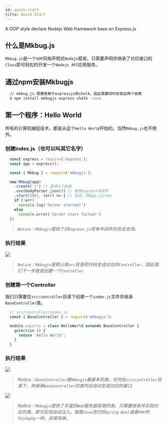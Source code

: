 ```yaml
---
id: quick-start
title: Quick Start
---
```

A OOP style declare Nodejs Web framework base on Express.js

## 什么是Mkbug.js
`Mkbug.js`是一个`OOP`风格声明式`Nodejs`框架。只需要声明并继承了对应接口的`Class`即可轻松的开发一个`Nodejs API`应用服务。

## 通过npm安装Mkbugjs
```sh
  // mkbug.js 需要依赖于expressjs和chalk。因此需要同时安装这两个依赖
  $ npm install mkbugjs express chalk -save
```

## 第一个程序：Hello World
所有的计算机编程技术，都是从这个`Hello World`开始的。当然`Mkbug.js`也不例外。
### 创建index.js（也可以叫其它名字）
```js
  const express = require('express');
  const app = express();

  const { Mkbug } = require('mkbugjs');

  new Mkbug(app)
    .create('/') // 请求url前缀
    .use(bodyParser.json()) // 使用express中间件
    .start(3001, (err) => { // 启动，同app.listen
    if (!err)
      console.log('Server started!')
    else
      console.error('Server start failed!')
  })
```
> *`Notice`：`Mkbugjs`提供了对`Express.js`现有中间件的完全支持。*
### 执行结果
![](/img/start1.png)

> *`Notice`：`Mkbugjs`是默认取`src`目录的代码生成对应的`Controller`，因此我们下一步就是创建一个`Controller`.*

### 创建第一个Controller
我们只需要在`src/controller`目录下创建一个`index.js`文件并继承`BaseController`类。
```js
  // src/controller/index.js
  const { BaseController } = require('mkbugjs');

  module.exports = class HelloWorld extends BaseController {
    getAction () {
      return 'Hello World';
    }
  }
```
### 执行结果
![](/img/start2.png)

> *Notice：`BaseController`是`Mkbugjs`最基本的类，任何在`src/controller`目录下，并继承`BaseController`的类均会自动生成对应的接口.*

![](/img/start3.png)

> *Notice：`Mkbugjs`提供了丰富的`Web`服务器常用的类。只需要继承并实现对应的类，即可实现自动注入。就像`Java`流行的`Spring Boot`或者`PHP`的`Thinkphp`一样。非常简单。*
